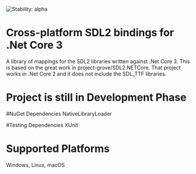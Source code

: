 ![Stability: alpha](https://img.shields.io/badge/stability-alpha-orange.svg)

# Cross-platform SDL2 bindings for .Net Core 3

A library of mappings for the SDL2 libraries written against .Net Core 3. This is based on the great work in project-grove/SDL2.NETCore. That project works in .Net Core 2 and it does not include the SDL_TTF libraries.

# Project is still in Development Phase

#NuGet Dependencies
NativeLibraryLoader

#Testing Dependencies
XUnit

# Supported Platforms
Windows, Linux, macOS

